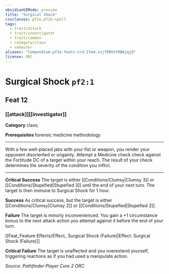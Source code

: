 ```yaml
---
obsidianUIMode: preview
title: "Surgical Shock"
cssclasses: pf2e,pf2e-spell
tags:
  - trait/attack
  - trait/investigator
  - trait/common
  - category/class
  - remaster
aliases: "Compendium.pf2e.feats-srd.Item.zzjfENthtRBAjqjQ"
license: ORC
---
```

# Surgical Shock `pf2:1`
## Feat 12
### [[attack]][[investigator]]

**Category** class; 



**Prerequisites** forensic medicine methodology
* * *
With a few well-placed jabs with your fist or weapon, you render your opponent disoriented or ungainly. Attempt a Medicine check check against the Fortitude DC of a target within your reach. The result of your check determines the severity of the condition you inflict.

* * *

**Critical Success** The target is either [[Conditions/Clumsy|Clumsy 3]] or [[Conditions/Stupefied|Stupefied 3]] until the end of your next turn. The target is then immune to Surgical Shock for 1 hour.

**Success** As critical success, but the target is either [[Conditions/Clumsy|Clumsy 2]] or [[Conditions/Stupefied|Stupefied 2]].

**Failure** The target is minorly inconvenienced. You gain a +1 circumstance bonus to the next attack action you attempt against it before the end of your turn.

[[Feat_Feature Effects/Effect_ Surgical Shock (Failure)|Effect: Surgical Shock (Failure)]]

**Critical Failure** The target is unaffected and you overextend yourself, triggering reactions as if you had used a manipulate action.

*Source: Pathfinder Player Core 2*
*ORC*